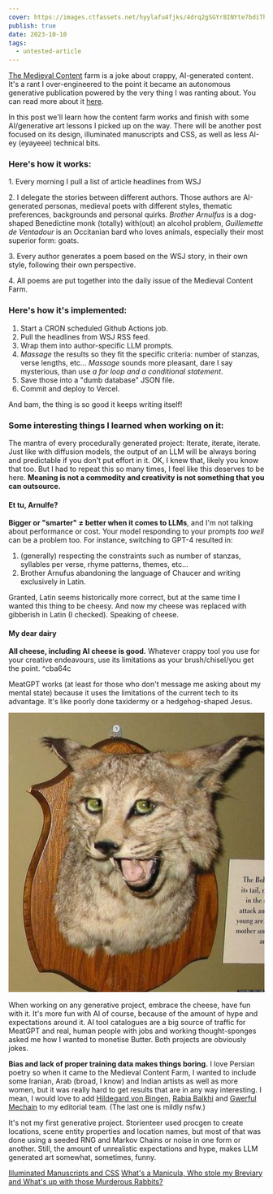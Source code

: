 ```yaml
---
cover: https://images.ctfassets.net/hyylafu4fjks/4drq2gSGYr8INYte7bdiTh/f64a699f0d868f9152db63b6b63fb9fb/245491987_342644317634651_7224792750543159376_n_18064078861288800.jpg
publish: true
date: 2023-10-10
tags:
  - untested-article
---
```

[The Medieval Content](https://tidings.potato.horse) farm is a joke about crappy, AI-generated content. It's a rant I over-engineered to the point it became an autonomous generative publication powered by the very thing I was ranting about. You can read more about it [here](https://tidings.potato.horse/about). 

In this post we'll learn how the content farm works and finish with some AI/generative art lessons I picked up on the way. There will be another post focused on its design, illuminated manuscripts and CSS, as well as less AI-ey (eyayeee) technical bits.

### Here's how it works:

1\. Every morning I pull a list of article headlines from WSJ

2\. I delegate the stories between different authors. Those authors are AI-generated personas, medieval poets with different styles, thematic preferences, backgrounds and personal quirks. *Brother Arnulfus* is a dog-shaped Benedictine monk (totally) with(out) an alcohol problem, *Guillemette de Ventadour* is an Occitanian bard who loves animals, especially their most superior form: goats.

3\. Every author generates a poem based on the WSJ story, in their own style, following their own perspective.

4\. All poems are put together into the daily issue of the Medieval Content Farm.

### Here's how it's implemented:

1. Start a CRON scheduled Github Actions job.
2. Pull the headlines from WSJ RSS feed.
3. Wrap them into author-specific LLM prompts.
4. *Massage* the results so they fit the specific criteria: number of stanzas, verse lengths, etc... *Massage* sounds more pleasant, dare I say mysterious, than use *a for loop and a conditional statement*.
5. Save those into a "dumb database" JSON file.
6. Commit and deploy to Vercel.

And bam, the thing is so good it keeps writing itself!

### Some interesting things I learned when working on it:

The mantra of every procedurally generated project: Iterate, iterate, iterate. Just like with diffusion models, the output of an LLM will be always boring and predictable if you don't put effort in it. OK, I knew that, likely you know that too. But I had to repeat this so many times, I feel like this deserves to be here. **Meaning is not a commodity and creativity is not something that you can outsource.**


#### Et tu, Arnulfe?

**Bigger or "smarter" ≠ better when it comes to LLMs**, and I'm not talking about performance or cost. Your model responding to your prompts *too well* can be a problem too. For instance, switching to GPT-4 resulted in:

1. (generally) respecting the constraints such as number of stanzas, syllables per verse, rhyme patterns, themes, etc... 
2. Brother Arnufus abandoning the language of Chaucer and writing exclusively in Latin.

Granted, Latin seems historically more correct, but at the same time I wanted this thing to be cheesy. And now my cheese was replaced with gibberish in Latin (I checked). Speaking of cheese.

#### My dear dairy

**All cheese, including AI cheese is good.** Whatever crappy tool you use for your creative endeavours, use its limitations as your brush/chisel/you get the point. <span id="^cba64c" class="link-marker">^cba64c</span>

MeatGPT works (at least for those who don't message me asking about my mental state) because it uses the limitations of the current tech to its advantage. It's like poorly done taxidermy or a hedgehog-shaped Jesus.

![3525](taxidermy-cat.jpg)


When working on any generative project, embrace the cheese, have fun with it. It's more fun with AI of course, because of the amount of hype and expectations around it. AI tool catalogues are a big source of traffic for MeatGPT and real, human people with jobs and working thought-sponges asked me how I wanted to monetise Butter. Both projects are obviously jokes.

**Bias and lack of proper training data makes things boring.** I love Persian poetry so when it came to the Medieval Content Farm, I wanted to include some Iranian, Arab (broad, I know) and Indian artists as well as more women, but it was really hard to get results that are in any way interesting. I mean, I would love to add [Hildegard von Bingen](https://en.wikipedia.org/wiki/Hildegard_of_Bingen),  [Rabia Balkhi](https://en.wikipedia.org/wiki/Rabia_Balkhi) and [Gwerful Mechain](https://allpoetry.com/The-Female-Genitals) to my editorial team. (The last one is mildly nsfw.)

It's not my first generative project. Storienteer used procgen to create locations, scene entity properties and location names, but most of that was done using a seeded RNG and Markov Chains or noise in one form or another. Still, the amount of unrealistic expectations and hype, makes LLM generated art somewhat, sometimes, funny. 



[Illuminated Manuscripts and CSS](<../Illuminated Manuscripts and CSS>)
[What's a Manicula, Who stole my Breviary and What's up with those Murderous Rabbits?](<../What's a Manicula, Who stole my Breviary and What's up with those Murderous Rabbits?>)
